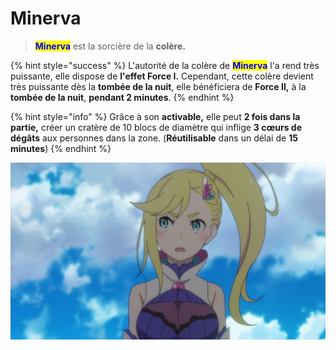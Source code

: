 # Minerva

> <mark style="color:blue;">**Minerva**</mark> est la sorcière de la **colère.**

{% hint style="success" %}
L'autorité de la colère de <mark style="color:blue;">**Minerva**</mark> l'a rend très puissante, elle dispose de **l'effet Force I.** Cependant, cette colère devient très puissante dès la **tombée de la nuit**, elle bénéficiera de **Force II,** à la **tombée de la nuit**, **pendant 2 minutes**.
{% endhint %}

{% hint style="info" %}
Grâce à son **activable,** elle peut **2 fois dans la partie,** créer un cratère de 10 blocs de diamètre qui inflige **3 cœurs de dégâts** aux personnes dans la zone. (**Réutilisable** dans un délai de **15 minutes**)
{% endhint %}

![](<../../../.gitbook/assets/image (26).png>)

